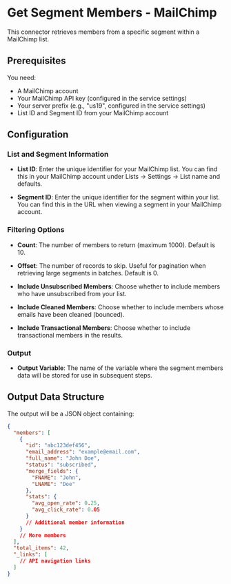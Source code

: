 # Get Segment Members - MailChimp

This connector retrieves members from a specific segment within a MailChimp list.

## Prerequisites

You need:
- A MailChimp account
- Your MailChimp API key (configured in the service settings)
- Your server prefix (e.g., "us19", configured in the service settings)
- List ID and Segment ID from your MailChimp account

## Configuration

### List and Segment Information

- **List ID**: Enter the unique identifier for your MailChimp list. You can find this in your MailChimp account under Lists → Settings → List name and defaults.
  
- **Segment ID**: Enter the unique identifier for the segment within your list. You can find this in the URL when viewing a segment in your MailChimp account.

### Filtering Options

- **Count**: The number of members to return (maximum 1000). Default is 10.

- **Offset**: The number of records to skip. Useful for pagination when retrieving large segments in batches. Default is 0.

- **Include Unsubscribed Members**: Choose whether to include members who have unsubscribed from your list.

- **Include Cleaned Members**: Choose whether to include members whose emails have been cleaned (bounced).

- **Include Transactional Members**: Choose whether to include transactional members in the results.

### Output

- **Output Variable**: The name of the variable where the segment members data will be stored for use in subsequent steps.

## Output Data Structure

The output will be a JSON object containing:

```json
{
  "members": [
    {
      "id": "abc123def456",
      "email_address": "example@email.com",
      "full_name": "John Doe",
      "status": "subscribed",
      "merge_fields": {
        "FNAME": "John",
        "LNAME": "Doe"
      },
      "stats": {
        "avg_open_rate": 0.25,
        "avg_click_rate": 0.05
      }
      // Additional member information
    }
    // More members
  ],
  "total_items": 42,
  "_links": [
    // API navigation links
  ]
}
```